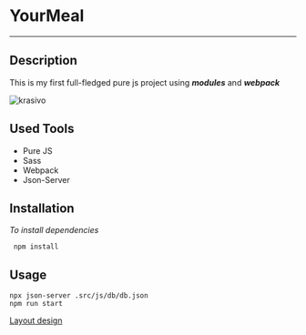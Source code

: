 # YourMeal
___

## **Description**

This is my first full-fledged pure js project using ***modules*** and ***webpack*** 

![krasivo](https://i.ibb.co/ZXYFffH/chrome-Bwo6qaw-NNN.png)


## **Used Tools**

+ Pure JS
+ Sass 
+ Webpack
+ Json-Server 

## **Installation**

*To install dependencies*

```
 npm install
```

## **Usage** 

```
npx json-server .src/js/db/db.json
npm run start
```


[Layout design]( figma.com/file/zAASWcZBpUyFVnPFAYX8HH/YouMeal-(youtube)?type=design&node-id=0-1&t=7Umrv8)
